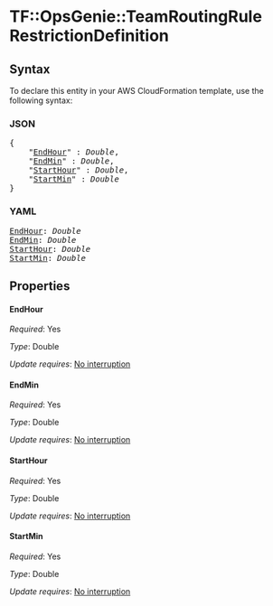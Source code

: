 # TF::OpsGenie::TeamRoutingRule RestrictionDefinition

## Syntax

To declare this entity in your AWS CloudFormation template, use the following syntax:

### JSON

<pre>
{
    "<a href="#endhour" title="EndHour">EndHour</a>" : <i>Double</i>,
    "<a href="#endmin" title="EndMin">EndMin</a>" : <i>Double</i>,
    "<a href="#starthour" title="StartHour">StartHour</a>" : <i>Double</i>,
    "<a href="#startmin" title="StartMin">StartMin</a>" : <i>Double</i>
}
</pre>

### YAML

<pre>
<a href="#endhour" title="EndHour">EndHour</a>: <i>Double</i>
<a href="#endmin" title="EndMin">EndMin</a>: <i>Double</i>
<a href="#starthour" title="StartHour">StartHour</a>: <i>Double</i>
<a href="#startmin" title="StartMin">StartMin</a>: <i>Double</i>
</pre>

## Properties

#### EndHour

_Required_: Yes

_Type_: Double

_Update requires_: [No interruption](https://docs.aws.amazon.com/AWSCloudFormation/latest/UserGuide/using-cfn-updating-stacks-update-behaviors.html#update-no-interrupt)

#### EndMin

_Required_: Yes

_Type_: Double

_Update requires_: [No interruption](https://docs.aws.amazon.com/AWSCloudFormation/latest/UserGuide/using-cfn-updating-stacks-update-behaviors.html#update-no-interrupt)

#### StartHour

_Required_: Yes

_Type_: Double

_Update requires_: [No interruption](https://docs.aws.amazon.com/AWSCloudFormation/latest/UserGuide/using-cfn-updating-stacks-update-behaviors.html#update-no-interrupt)

#### StartMin

_Required_: Yes

_Type_: Double

_Update requires_: [No interruption](https://docs.aws.amazon.com/AWSCloudFormation/latest/UserGuide/using-cfn-updating-stacks-update-behaviors.html#update-no-interrupt)

